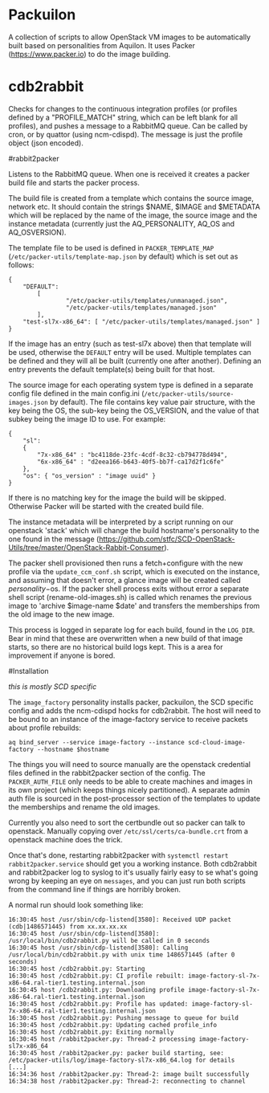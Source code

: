 # Packuilon

A collection of scripts to allow OpenStack VM images to be automatically built based on personalities from Aquilon. It uses Packer (https://www.packer.io) to do the image building. 

# cdb2rabbit

Checks for changes to the continuous integration profiles (or profiles defined by a "PROFILE_MATCH" string, which can be left blank for all profiles), and pushes a message to a RabbitMQ queue. Can be called by cron, or by quattor (using ncm-cdispd). The message is just the profile object (json encoded).

#rabbit2packer

Listens to the RabbitMQ queue. When one is received it creates a packer build file and starts the packer process.

The build file is created from a template which contains the source image, network etc. It should contain the strings $NAME, $IMAGE and $METADATA which will be replaced by the name of the image, the source image and the instance metadata (currently just the AQ\_PERSONALITY, AQ\_OS and AQ\_OSVERSION).

The template file to be used is defined in `PACKER_TEMPLATE_MAP` (`/etc/packer-utils/template-map.json` by default) which is set out as follows:


```
{
    "DEFAULT":
        [
                "/etc/packer-utils/templates/unmanaged.json",
                "/etc/packer-utils/templates/managed.json"
        ],
    "test-sl7x-x86_64": [ "/etc/packer-utils/templates/managed.json" ]
}
```

If the image has an entry (such as test-sl7x above) then that template will be used, otherwise the `DEFAULT` entry will be used. Multiple templates can be defined and they will all be built (currently one after another). Defining an entry prevents the default template(s) being built for that host.


The source image for each operating system type is defined in a separate config file defined in the main config.ini (`/etc/packer-utils/source-images.json` by default). The file contains key value pair structure, with the key being the OS, the sub-key being the OS_VERSION, and the value of that subkey being the image ID to use. For example:

```
{
    "sl": 
	{ 
		"7x-x86_64" : "bc4118de-23fc-4cdf-8c32-cb794778d494",
		"6x-x86_64" : "d2eea166-b643-40f5-bb7f-ca17d2f1c6fe"
	},
    "os": { "os_version" : "image uuid" }
}
```

If there is no matching key for the image the build will be skipped. Otherwise Packer will be started with the created build file.

The instance metadata will be interpreted by a script running on our openstack 'stack' which will change the build hostname's personality to the one found in the message (https://github.com/stfc/SCD-OpenStack-Utils/tree/master/OpenStack-Rabbit-Consumer).

The packer shell provisioned then runs a fetch+configure with the new profile via the `update_ccm_conf.sh` script, which is executed on the instance, and assuming that doesn't error, a glance image will be created called $personality-$os. If the packer shell process exits without error a separate shell script (rename-old-images.sh) is called which renames the previous image to 'archive $image-name $date' and transfers the memberships from the old image to the new image.

This process is logged in separate log for each build, found in the `LOG_DIR`. Bear in mind that these are overwritten when a new build of that image starts, so there are no historical build logs kept. This is a area for improvement if anyone is bored.

#Installation

*this is mostly SCD specific*

The `image_factory` personality installs packer, packuilon, the SCD specific config and adds the ncm-cdispd hocks for cdb2rabbit. The host will need to be bound to an instance of the image-factory service to receive packets about profile rebuilds:

```
aq bind_server --service image-factory --instance scd-cloud-image-factory --hostname $hostname
```

The things you will need to source manually are the openstack credential files defined in the rabbit2packer section of the config. The `PACKER_AUTH_FILE` only needs to be able to create machines and images in its own project (which keeps things nicely partitioned). A separate admin auth file is sourced in the post-processor section of the templates to update the memberships and rename the old images.

Currently you also need to sort the certbundle out so packer can talk to openstack. Manually copying over `/etc/ssl/certs/ca-bundle.crt` from a openstack machine does the trick.

Once that's done, restarting rabbit2packer with `systemctl restart rabbit2packer.service` should get you a working instance. Both cdb2rabbit and rabbit2packer log to syslog to it's usually fairly easy to se what's going wrong by keeping an eye on `messages`, and you can just run both scripts from the command line if things are horribly broken.

A normal run should look something like:

```
16:30:45 host /usr/sbin/cdp-listend[3580]: Received UDP packet (cdb|1486571445) from xx.xx.xx.xx
16:30:45 host /usr/sbin/cdp-listend[3580]: /usr/local/bin/cdb2rabbit.py will be called in 0 seconds
16:30:45 host /usr/sbin/cdp-listend[3580]: Calling /usr/local/bin/cdb2rabbit.py with unix time 1486571445 (after 0 seconds)
16:30:45 host /cdb2rabbit.py: Starting
16:30:45 host /cdb2rabbit.py: CI profile rebuilt: image-factory-sl-7x-x86-64.ral-tier1.testing.internal.json
16:30:45 host /cdb2rabbit.py: Downloading profile image-factory-sl-7x-x86-64.ral-tier1.testing.internal.json
16:30:45 host /cdb2rabbit.py: Profile has updated: image-factory-sl-7x-x86-64.ral-tier1.testing.internal.json
16:30:45 host /cdb2rabbit.py: Pushing message to queue for build
16:30:45 host /cdb2rabbit.py: Updating cached profile_info
16:30:45 host /cdb2rabbit.py: Exiting normally
16:30:45 host /rabbit2packer.py: Thread-2 processing image-factory-sl7x-x86_64
16:30:45 host /rabbit2packer.py: packer build starting, see: /etc/packer-utils/log/image-factory-sl7x-x86_64.log for details
[...]
16:34:36 host /rabbit2packer.py: Thread-2: image built successfully
16:34:38 host /rabbit2packer.py: Thread-2: reconnecting to channel
```
